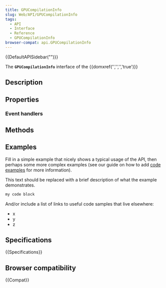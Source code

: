 ```yaml
---
title: GPUCompilationInfo
slug: Web/API/GPUCompilationInfo
tags:
  - API
  - Interface
  - Reference
  - GPUCompilationInfo
browser-compat: api.GPUCompilationInfo
---
```

{{DefaultAPISidebar("")}}

The **`GPUCompilationInfo`** interface of the {{domxref('','','','true')}} 

## Description

 

## Properties



### Event handlers



## Methods



## Examples

Fill in a simple example that nicely shows a typical usage of the API, then perhaps some more complex examples (see our guide on how to add [code examples](/en-US/docs/MDN/Contribute/Structures/Code_examples) for more information).

This text should be replaced with a brief description of what the example demonstrates.

```js
my code block
```

And/or include a list of links to useful code samples that live elsewhere:

*   x
*   y
*   z

## Specifications

{{Specifications}}

## Browser compatibility

{{Compat}}

